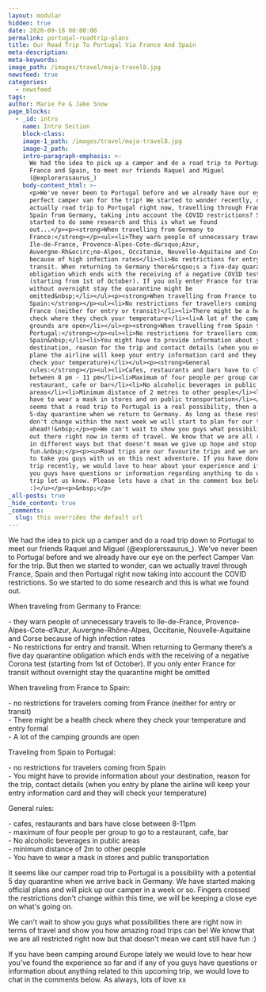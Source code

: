 ```yaml
---
layout: modular
hidden: true
date: 2020-09-18 00:00:00
permalink: portugal-roadtrip-plans
title: Our Road Trip To Portugal Via France And Spain
meta-description:
meta-keywords:
image_path: /images/travel/maja-travel8.jpg
newsfeed: true
categories:
  - newsfeed
tags:
author: Marie Fe & Jake Snow
page_blocks:
  - _id: intro
    name: Intro Section
    block-class:
    image-1_path: /images/travel/maja-travel8.jpg
    image-2_path:
    intro-paragraph-emphasis: >-
      We had the idea to pick up a camper and do a road trip to Portugal, via
      France and Spain, to meet our friends Raquel and Miguel
      (@explorerssaurus_)
    body-content_html: >-
      <p>We've never been to Portugal before and we already have our eye on the
      perfect camper van for the trip! We started to wonder recently, can we
      actually road trip to Portugal right now, travelling through France and
      Spain from Germany, taking into account the COVID restrictions? So, we
      started to do some research and this is what we found
      out...</p><p><strong>When travelling from Germany to
      France:</strong></p><ul><li>They warn people of unnecessary travels to
      Ile-de-France, Provence-Alpes-Cote-d&rsquo;Azur,
      Auvergne-Rh&ocirc;ne-Alpes, Occitanie, Nouvelle-Aquitaine and Corse
      because of high infection rates</li><li>No restrictions for entry and
      transit. When returning to Germany there&rsquo;s a five-day quarantine
      obligation which ends with the receiving of a negative COVID test
      (starting from 1st of October). If you only enter France for transit
      without overnight stay the quarantine might be
      omitted&nbsp;</li></ul><p><strong>When travelling from France to
      Spain:</strong></p><ul><li>No restrictions for travellers coming from
      France (neither for entry or transit)</li><li>There might be a health
      check where they check your temperature</li><li>A lot of the camping
      grounds are open</li></ul><p><strong>When travelling from Spain to
      Portugal:</strong></p><ul><li>No restrictions for travellers coming from
      Spain&nbsp;</li><li>You might have to provide information about your
      destination, reason for the trip and contact details (when you enter by
      plane the airline will keep your entry information card and they will
      check your temperature)</li></ul><p><strong>General
      rules:</strong></p><ul><li>Cafes, restaurants and bars have to close
      between 8 pm - 11 pm</li><li>Maximum of four people per group can go to a
      restaurant, cafe or bar</li><li>No alcoholic beverages in public
      areas</li><li>Minimum distance of 2 metres to other people</li><li>You
      have to wear a mask in stores and on public transportation</li></ul><p>It
      seems that a road trip to Portugal is a real possibility, then a potential
      5-day quarantine when we return to Germany. As long as these restrictions
      don't change within the next week we will start to plan for our trip going
      ahead!!&nbsp;</p><p>We can't wait to show you guys what possibilities are
      out there right now in terms of travel. We know that we are all restricted
      in different ways but that doesn't mean we give up hope and stop having
      fun.&nbsp;</p><p><u>Road trips are our favourite trips and we are excited
      to take you guys with us on this next adventure. If you have done a road
      trip recently, we would love to hear about your experience and if any of
      you guys have questions or information regarding anything to do with our
      trip let us know. Please lets have a chat in the comment box below
      :)</u></p><p>&nbsp;</p>
_all-posts: true
_hide_content: true
_comments:
  slug: this overrides the default url
---
```


We had the idea to pick up a camper and do a road trip down to Portugal to meet our friends Raquel and Miguel (@explorerssaurus\_). We've never been to Portugal before and we already have our eye on the perfect Camper Van for the trip. But then we started to wonder, can we actually travel through France, Spain and then Portugal right now taking into account the COVID restrictions. So we started to do some research and this is what we found out.

When traveling from Germany to France:

\- they warn people of unnecessary travels to Ile-de-France, Provence-Alpes-Cote-d’Azur, Auvergne-Rh&ocirc;ne-Alpes, Occitanie, Nouvelle-Aquitaine and Corse because of high infection rates<br>\- No restrictions for entry and transit. When returning to Germany there’s a five day quarantine obligation which ends with the receiving of a negative Corona test (starting from 1st of October). If you only enter France for transit without overnight stay the quarantine might be omitted&nbsp;

When traveling from France to Spain:

\- no restrictions for travelers coming from France (neither for entry or transit)<br>\- There might be a health check where they check your temperature and entry formal<br>\- A lot of the camping grounds are open

Traveling from Spain to Portugal:

\- no restrictions for travelers coming from Spain&nbsp;<br>\- You might have to provide information about your destination, reason for the trip, contact details (when you entry by plane the airline will keep your entry information card and they will check your temperature)

General rules:

\- cafes, restaurants and bars have close between 8-11pm<br>\- maximum of four people per group to go to a restaurant, cafe, bar<br>\- No alcoholic beverages in public areas<br>\- minimum distance of 2m to other people&nbsp;<br>\- You have to wear a mask in stores and public transportation

It seems like our camper road trip to Portugal is a possibility with a potential 5 day quarantine when we arrive back in Germany. We have started making official plans and will pick up our camper in a week or so. Fingers crossed the restrictions don't change within this time, we will be keeping a close eye on what's going on.

We can't wait to show you guys what possibilities there are right now in terms of travel and show you how amazing road trips can be\! We know that we are all restricted right now but that doesn't mean we cant still have fun :)

If you have been camping around Europe lately we would love to hear how you've found the experience so far and if any of you guys have questions or information about anything related to this upcoming trip, we would love to chat in the comments below. As always, lots of love xx&nbsp;

&nbsp;

&nbsp;